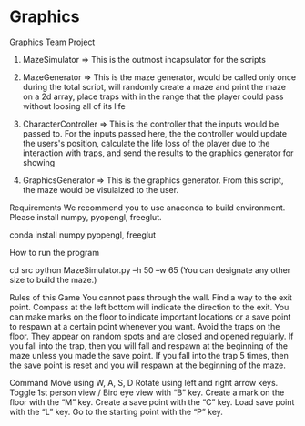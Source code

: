 # Graphics
Graphics Team Project
1. MazeSimulator
=> This is the outmost incapsulator for the scripts

2. MazeGenerator
=> This is the maze generator, would be called only once during the total script, will randomly create a maze and print the maze on a 2d array, place traps with in the range that the player could pass without loosing all of its life

3. CharacterController
=> This is the controller that the inputs would be passed to. For the inputs passed here, the the controller would update the users's position, calculate the life loss of the player due to the interaction with traps, and send the results to the graphics generator for showing

4. GraphicsGenerator
=> This is the graphics generator. From this script, the maze would be visulaized to the user.

Requirements
We recommend you to use anaconda to build environment.
Please install numpy, pyopengl, freeglut.

conda install numpy pyopengl, freeglut

How to run the program

cd src
python MazeSimulator.py –h 50 –w 65
(You can designate any other size to build the maze.)


Rules of this Game
You cannot pass through the wall.
Find a way to the exit point. Compass at the left bottom will indicate the direction to the exit.
You can make marks on the floor to indicate important locations or a save point to respawn at a certain point whenever you want.
Avoid the traps on the floor. They appear on random spots and are closed and opened regularly. If you fall into the trap, then you will fall and respawn at the beginning of the maze unless you made the save point. If you fall into the trap 5 times, then the save point is reset and you will respawn at the beginning of the maze.

Command
Move using W, A, S, D
Rotate using left and right arrow keys.
Toggle 1st person view / Bird eye view with “B” key.
Create a mark on the floor with the “M” key.
Create a save point with the “C” key.
Load save point with the “L” key.
Go to the starting point with the “P” key.
